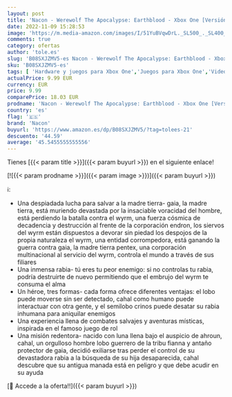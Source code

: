 ```yaml
---
layout: post
title: 'Nacon - Werewolf The Apocalypse: Earthblood - Xbox One [Versión Española]'
date: 2022-11-09 15:28:53
image: 'https://m.media-amazon.com/images/I/51YuBVqwDrL._SL500_._SL400_.jpg'
comments: true
category: ofertas
author: 'tole.es'
slug: 'B08SXJZMV5-es Nacon - Werewolf The Apocalypse: Earthblood - Xbox One...'
sku: 'B08SXJZMV5-es'
tags: [ 'Hardware y juegos para Xbox One','Juegos para Xbox One','Videojuegos','nacon','xbox','🇪🇸', ]
actualPrice: 9.99 EUR
currency: EUR
price: 9.99
comparePrice: 18.03 EUR
prodname: 'Nacon - Werewolf The Apocalypse: Earthblood - Xbox One [Versión Española]'
country: 'es'
flag: '🇪🇸'
brand: 'Nacon'
buyurl: 'https://www.amazon.es/dp/B08SXJZMV5/?tag=tolees-21'
descuento: '44.59'
average: '45.5455555555556'
---
```


Tienes [{{< param title >}}]({{< param buyurl >}}) en el siguiente enlace!

[![{{< param prodname >}}]({{< param image >}})]({{< param buyurl >}})

ℹ️:

- Una despiadada lucha para salvar a la madre tierra- gaia, la madre tierra, está muriendo devastada por la insaciable voracidad del hombre, está perdiendo la batalla contra el wyrm, una fuerza cósmica de decadencia y destrucción al frente de la corporación endron, los siervos del wyrm están dispuestos a devorar sin piedad los despojos de la propia naturaleza el wyrm, una entidad corrompedora, está ganando la guerra contra gaia, la madre tierra pentex, una corporación multinacional al servicio del wyrm, controla el mundo a través de sus filiares
- Una inmensa rabia- tú eres tu peor enemigo: si no controlas tu rabia, podría destruirte de nuevo permitiendo que el embrujo del wyrm te consuma el alma
- Un héroe, tres formas- cada forma ofrece diferentes ventajas: el lobo puede moverse sin ser detectado, cahal como humano puede interactuar con otra gente, y el semilobo crinos puede desatar su rabia inhumana para aniquilar enemigos
- Una experiencia llena de combates salvajes y aventuras místicas, inspirada en el famoso juego de rol
- Una misión redentora- nacido con luna llena bajo el auspicio de ahroun, cahal, un orgulloso hombre lobo guerrero de la tribu fianna y antaño protector de gaia, decidió exiliarse tras perder el control de su devastadora rabia a la búsqueda de su hija desaparecida, cahal descubre que su antigua manada está en peligro y que debe acudir en su ayuda

[🛒 Accede a la oferta!!]({{< param buyurl >}})
